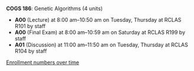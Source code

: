 **COGS 186**: Genetic Algorithms (4 units)

- **A00** (Lecture) at 8:00 am–10:50 am on Tuesday, Thursday at RCLAS R101 by staff
- **A00** (Final Exam) at 8:00 am–10:59 am on Saturday at RCLAS R199 by staff
- **A01** (Discussion) at 11:00 am–11:50 am on Tuesday, Thursday at RCLAS R104 by staff

[Enrollment numbers over time](./COGS186.tsv)

